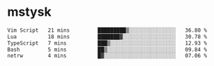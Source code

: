 # mstysk

<!--START_SECTION:waka-->

```txt
Vim Script   21 mins         █████████▒░░░░░░░░░░░░░░░   36.80 %
Lua          18 mins         ███████▓░░░░░░░░░░░░░░░░░   30.78 %
TypeScript   7 mins          ███▒░░░░░░░░░░░░░░░░░░░░░   12.93 %
Bash         5 mins          ██▒░░░░░░░░░░░░░░░░░░░░░░   09.84 %
netrw        4 mins          █▓░░░░░░░░░░░░░░░░░░░░░░░   07.06 %
```

<!--END_SECTION:waka-->
